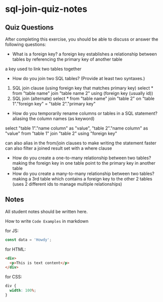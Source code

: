 # sql-join-quiz-notes

## Quiz Questions

After completing this exercise, you should be able to discuss or answer the following questions:

- What is a foreign key?
  a foreign key establishes a relationship between tables by referencing the primary key of another table

a key used to link two tables together

- How do you join two SQL tables? (Provide at least two syntaxes.)

1. SQL join clause (using foreign key that matches primary key)
   select \*
   from "table name"
   join "table name 2" using (foreign key (usually id))
2. SQL join (alternate)
   select \*
   from "table name"
   join "table 2" on "table 1"."foreign key" = "table 2"."primary key"

- How do you temporarily rename columns or tables in a SQL statement?
  aliasing the column names (as keyword)

select "table 1"."name column" as "value",
"table 2"."name column" as "value"
from "table 1"
join "table 2" using "foreign key"

can also alias in the from/join clauses to make writing the statement faster
can also filter a joined result set with a where clause

- How do you create a one-to-many relationship between two tables?
  making the foreign key in one table point to the primary key in another table
- How do you create a many-to-many relationship between two tables?
  making a 3rd table which contains a foreign key to the other 2 tables (uses 2 different ids to manage multiple relationships)

## Notes

All student notes should be written here.

How to write `Code Examples` in markdown

for JS:

```javascript
const data = 'Howdy';
```

for HTML:

```html
<div>
  <p>This is text content</p>
</div>
```

for CSS:

```css
div {
  width: 100%;
}
```
